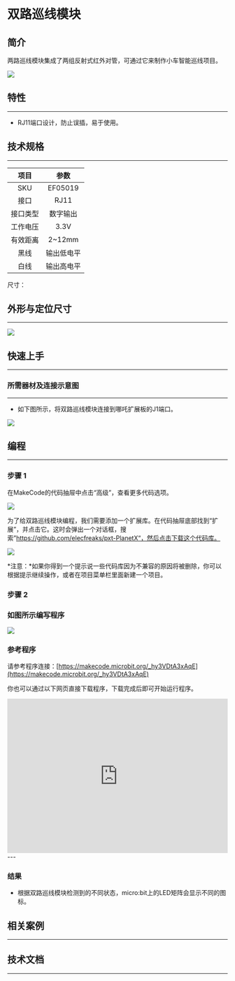 # 双路巡线模块

## 简介
两路巡线模块集成了两组反射式红外对管，可通过它来制作小车智能巡线项目。

![](./images/05019_01.png)

## 特性
---
- RJ11端口设计，防止误插，易于使用。
## 技术规格
---

项目 | 参数 
:-: | :-: 
SKU|EF05019
接口|RJ11
接口类型|数字输出
工作电压|3.3V
有效距离|2~12mm
黑线|输出低电平
白线|输出高电平



尺寸：

## 外形与定位尺寸
---


![](./images/05019_02.png)


## 快速上手
---

### 所需器材及连接示意图
---

- 如下图所示，将双路巡线模块连接到哪吒扩展板的J1端口。


![](./images/05019_03.png)

## 编程
---

### 步骤 1
在MakeCode的代码抽屉中点击“高级”，查看更多代码选项。

![](./images/05001_04.png)

为了给双路巡线模块编程，我们需要添加一个扩展库。在代码抽屉底部找到“扩展”，并点击它。这时会弹出一个对话框，搜索”https://github.com/elecfreaks/pxt-PlanetX“，然后点击下载这个代码库。

![](./images/05001_05.png)

*注意：*如果你得到一个提示说一些代码库因为不兼容的原因将被删除，你可以根据提示继续操作，或者在项目菜单栏里面新建一个项目。
### 步骤 2
### 如图所示编写程序

![](./images/05019_06.png)


### 参考程序
请参考程序连接：[https://makecode.microbit.org/_hy3VDtA3xAqE](https://makecode.microbit.org/_hy3VDtA3xAqE)

你也可以通过以下网页直接下载程序，下载完成后即可开始运行程序。

<div style="position:relative;height:0;padding-bottom:70%;overflow:hidden;"><iframe style="position:absolute;top:0;left:0;width:100%;height:100%;" src="https://makecode.microbit.org/#pub:_hy3VDtA3xAqE" frameborder="0" sandbox="allow-popups allow-forms allow-scripts allow-same-origin"></iframe></div>  
---

### 结果
- 根据双路巡线模块检测到的不同状态，micro:bit上的LED矩阵会显示不同的图标。
## 相关案例
---

## 技术文档
---
